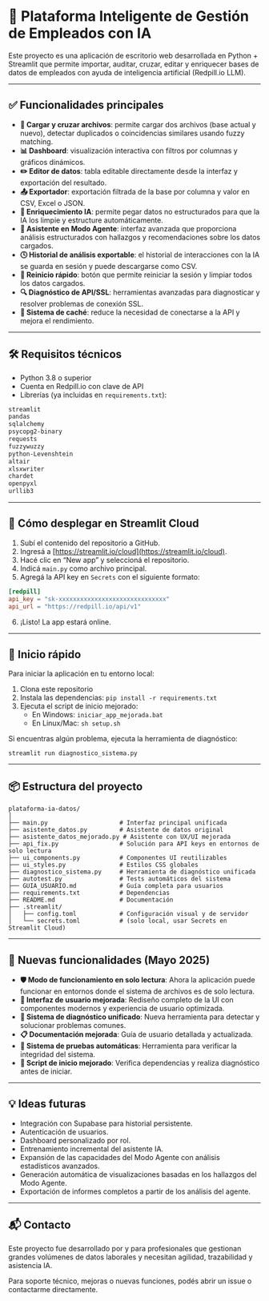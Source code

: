 # 🧠 Plataforma Inteligente de Gestión de Empleados con IA

Este proyecto es una aplicación de escritorio web desarrollada en Python + Streamlit que permite importar, auditar, cruzar, editar y enriquecer bases de datos de empleados con ayuda de inteligencia artificial (Redpill.io LLM).

---

## ✅ Funcionalidades principales

- **📁 Cargar y cruzar archivos**: permite cargar dos archivos (base actual y nuevo), detectar duplicados o coincidencias similares usando fuzzy matching.
- **📊 Dashboard**: visualización interactiva con filtros por columnas y gráficos dinámicos.
- **✏️ Editor de datos**: tabla editable directamente desde la interfaz y exportación del resultado.
- **📤 Exportador**: exportación filtrada de la base por columna y valor en CSV, Excel o JSON.
- **🤖 Enriquecimiento IA**: permite pegar datos no estructurados para que la IA los limpie y estructure automáticamente.
- **🧠 Asistente en Modo Agente**: interfaz avanzada que proporciona análisis estructurados con hallazgos y recomendaciones sobre los datos cargados.
- **🕓 Historial de análisis exportable**: el historial de interacciones con la IA se guarda en sesión y puede descargarse como CSV.
- **🔄 Reinicio rápido**: botón que permite reiniciar la sesión y limpiar todos los datos cargados.
- **🔍 Diagnóstico de API/SSL**: herramientas avanzadas para diagnosticar y resolver problemas de conexión SSL.
- **📝 Sistema de caché**: reduce la necesidad de conectarse a la API y mejora el rendimiento.

---

## 🛠️ Requisitos técnicos

- Python 3.8 o superior
- Cuenta en Redpill.io con clave de API
- Librerías (ya incluidas en `requirements.txt`):

```txt
streamlit
pandas
sqlalchemy
psycopg2-binary
requests
fuzzywuzzy
python-Levenshtein
altair
xlsxwriter
chardet
openpyxl
urllib3
```

---

## 🚀 Cómo desplegar en Streamlit Cloud

1. Subí el contenido del repositorio a GitHub.
2. Ingresá a [https://streamlit.io/cloud](https://streamlit.io/cloud).
3. Hacé clic en “New app” y seleccioná el repositorio.
4. Indicá `main.py` como archivo principal.
5. Agregá la API key en `Secrets` con el siguiente formato:

```toml
[redpill]
api_key = "sk-xxxxxxxxxxxxxxxxxxxxxxxxxxxxxx"
api_url = "https://redpill.io/api/v1"
```

6. ¡Listo! La app estará online.

---

## 🚀 Inicio rápido

Para iniciar la aplicación en tu entorno local:

1. Clona este repositorio
2. Instala las dependencias: `pip install -r requirements.txt`
3. Ejecuta el script de inicio mejorado:
   - En Windows: `iniciar_app_mejorada.bat`
   - En Linux/Mac: `sh setup.sh`

Si encuentras algún problema, ejecuta la herramienta de diagnóstico:

```
streamlit run diagnostico_sistema.py
```

---

## 📦 Estructura del proyecto

```
plataforma-ia-datos/
│
├── main.py                    # Interfaz principal unificada
├── asistente_datos.py         # Asistente de datos original
├── asistente_datos_mejorado.py # Asistente con UX/UI mejorada
├── api_fix.py                 # Solución para API keys en entornos de solo lectura
├── ui_components.py           # Componentes UI reutilizables
├── ui_styles.py               # Estilos CSS globales
├── diagnostico_sistema.py     # Herramienta de diagnóstico unificada
├── autotest.py                # Tests automáticos del sistema
├── GUIA_USUARIO.md            # Guía completa para usuarios
├── requirements.txt           # Dependencias
├── README.md                  # Documentación
├── .streamlit/
│   ├── config.toml            # Configuración visual y de servidor
│   └── secrets.toml           # (solo local, usar Secrets en Streamlit Cloud)
```

---

## 🔧 Nuevas funcionalidades (Mayo 2025)

- **🛡️ Modo de funcionamiento en solo lectura**: Ahora la aplicación puede funcionar en entornos donde el sistema de archivos es de solo lectura.
- **🎨 Interfaz de usuario mejorada**: Rediseño completo de la UI con componentes modernos y experiencia de usuario optimizada.
- **🧪 Sistema de diagnóstico unificado**: Nueva herramienta para detectar y solucionar problemas comunes.
- **📋 Documentación mejorada**: Guía de usuario detallada y actualizada.
- **🔄 Sistema de pruebas automáticas**: Herramienta para verificar la integridad del sistema.
- **🚀 Script de inicio mejorado**: Verifica dependencias y realiza diagnóstico antes de iniciar.

---

## 💡 Ideas futuras

- Integración con Supabase para historial persistente.
- Autenticación de usuarios.
- Dashboard personalizado por rol.
- Entrenamiento incremental del asistente IA.
- Expansión de las capacidades del Modo Agente con análisis estadísticos avanzados.
- Generación automática de visualizaciones basadas en los hallazgos del Modo Agente.
- Exportación de informes completos a partir de los análisis del agente.

---

## 📬 Contacto

Este proyecto fue desarrollado por y para profesionales que gestionan grandes volúmenes de datos laborales y necesitan agilidad, trazabilidad y asistencia IA.

Para soporte técnico, mejoras o nuevas funciones, podés abrir un issue o contactarme directamente.
